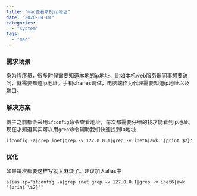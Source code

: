 ```yaml
---
title: "mac查看本机ip地址"
date: "2020-04-04"
categories: 
  - "system"
tags: 
  - "mac"
---
```


### 需求场景

身为程序员，很多时候需要知道本地的ip地址，比如本机web服务器同事想要访问，就需要知道ip地址。手机charles调试，电脑端作为代理需要知道ip地址以及端口。

### 解决方案

博主之前都会采用`ifconfig`命令查看地址，每次都需要仔细的找才能看到ip地址。现在才知道其实可以用`grep`命令辅助我们快速找到ip地址

```
ifconfig -a|grep inet|grep -v 127.0.0.1|grep -v inet6|awk '{print $2}'
```

### 优化

如果每次都要这样写就太麻烦了。建议加入alias中

```
alias ip="ifconfig -a|grep inet|grep -v 127.0.0.1|grep -v inet6|awk '{print \$2}'"
```
